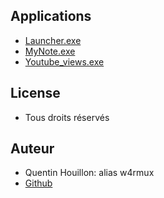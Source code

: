 ## Applications
- [Launcher.exe](https://quentinhouillon.github.io/launcher/)
- [MyNote.exe](https://quentinhouillon.github.io/MyNote/)
- [Youtube_views.exe](https://quentinhouillon.github.io/Youtube_views/)

## License
- Tous droits réservés

## Auteur
- Quentin Houillon: alias w4rmux
- [Github](https://github.com/quentinhouillon/)
